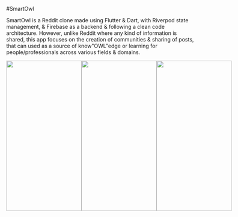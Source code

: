 #SmartOwl

SmartOwl is a Reddit clone made using Flutter & Dart, with Riverpod state management, & Firebase as a backend & following a clean code architecture. However, unlike Reddit where any kind of information is shared, this app focuses on the creation of communities & sharing of posts, that can used as a source of know"OWL"edge or learning for people/professionals across various fields & domains.

<div style="display: flex; justify-content: space-between;">
  <img src="https://github.com/noobiethe13/SmartOwl/assets/120400505/2706acb5-c373-4f13-9b52-5251de283eb1" width="200" height="400">
  <img src="https://github.com/noobiethe1.com/SmartOwl/assets/120400505/60c88460-9c36-4c3c-9b6c-5b12e3be970e" width="200" height="400">
  <img src="https://github.com/noobiethe13/SmartOwl/assets/120400505/9787be9d-fc09-4ef5-9b05-0082fefd6fba" width="200" height="400">
</div>
